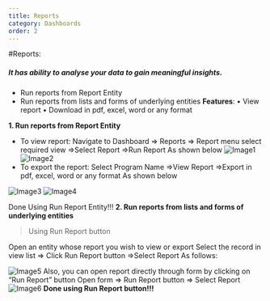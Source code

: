```yaml
---
title: Reports
category: Dashboards
order: 2
---
```


#Reports:
##### It has ability to analyse your data to gain meaningful insights.

*	Run reports from Report Entity
*	Run reports from lists and forms of underlying entities
**Features**:
•	View report
•	Download in pdf, excel, word or any format

**1.	Run reports from Report Entity**
* To view report:
Navigate to Dashboard => Reports => Report menu select required view =>Select Report =>Run Report 
As shown below 
![Image1](..\..\images\report1.png)
![Image2](..\..\images\report2.png)
* To export the report:
Select Program Name =>View Report =>Export in pdf, excel, word or any format 
As shown below

![Image3](..\..\images\report3.png)
![Image4](..\..\images\report4.png)

Done Using Run Report Entity!!!
**2.	Run reports from lists and forms of underlying entities**
>Using Run Report button 

Open an entity whose report you wish to view or export
Select the record in view list => Click Run Report button =>Select Report 
As follows:

![Image5](..\..\images\report5.png)
Also, you can open report directly through form by clicking on “Run Report” button
Open form => Run Report button => Select Report
![Image6](..\..\images\report6.png)
**Done using Run Report button!!!**
